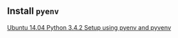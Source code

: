 ## Install `pyenv`

[Ubuntu 14.04 Python 3.4.2 Setup using pyenv and pyvenv](https://gist.github.com/softwaredoug/a871647f53a0810c55ac)

